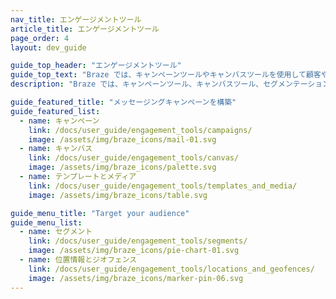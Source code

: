 ```yaml
---
nav_title: エンゲージメントツール
article_title: エンゲージメントツール
page_order: 4
layout: dev_guide

guide_top_header: "エンゲージメントツール"
guide_top_text: "Braze では、キャンペーンツールやキャンバスツールを使用して顧客やユーザーにリーチするためのさまざまな方法を提供しています。テンプレートやメディアツールを使用して最適化し、一貫性のあるコンテンツにすることもできます（さらに、画像やその他のコンテンツをアップロードすることも可能です）。そこから、セグメントとジオフェンスを作成して、場所やその他の属性によってオーディエンスをターゲットにすることができます。<br> <br> Brazeのキャンバスやキャンペーンを使用して送信できるチャネルをお探しの場合は、<a href='/docs/user_guide/message_building_by_channel/'>チャネル別メッセージ作成</a>セクションをご覧ください。"
description: "Braze では、キャンペーンツール、キャンバスツール、セグメンテーションツールを使用して、顧客やユーザーにリーチするためのさまざまな方法を提供しています。テンプレートやメディアツールを使用して最適化し、一貫性のあるコンテンツにすることもできます。"

guide_featured_title: "メッセージングキャンペーンを構築"
guide_featured_list:
  - name: キャンペーン
    link: /docs/user_guide/engagement_tools/campaigns/
    image: /assets/img/braze_icons/mail-01.svg
  - name: キャンバス
    link: /docs/user_guide/engagement_tools/canvas/
    image: /assets/img/braze_icons/palette.svg
  - name: テンプレートとメディア
    link: /docs/user_guide/engagement_tools/templates_and_media/
    image: /assets/img/braze_icons/table.svg

guide_menu_title: "Target your audience"
guide_menu_list:
  - name: セグメント
    link: /docs/user_guide/engagement_tools/segments/
    image: /assets/img/braze_icons/pie-chart-01.svg
  - name: 位置情報とジオフェンス
    link: /docs/user_guide/engagement_tools/locations_and_geofences/
    image: /assets/img/braze_icons/marker-pin-06.svg
---
```

